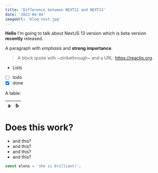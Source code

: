 ```yaml
---
title: 'Difference between NEXT12 and NEXT13'
date: '2023-04-04'
imageUrl: 'blog-test.jpg'
---
```


**Hello**
I'm going to talk about NextJS 13 version which is beta version **recently** released.

A paragraph with _emphasis_ and **strong importance**.

> A block quote with ~strikethrough~ and a URL: https://reactjs.org.

- Lists
- [ ] todo
- [x] done

A table:

| a   | b   |
| --- | --- |

<h1>Does this work?</h1>
<ul>
	<li>and this?</li>
	<li>and this?</li>
	<li>and this?</li>
	<li>and this?</li>
</ul>

```jsx
const elena = 'she is brilliant!';
```
